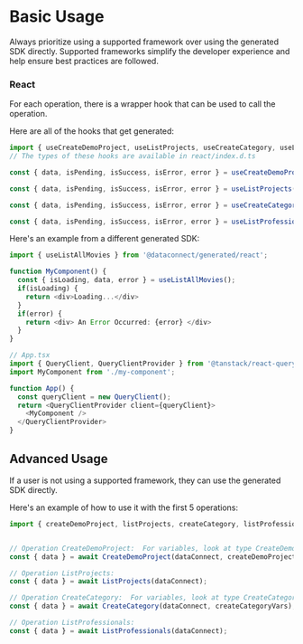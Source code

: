 # Basic Usage

Always prioritize using a supported framework over using the generated SDK
directly. Supported frameworks simplify the developer experience and help ensure
best practices are followed.




### React
For each operation, there is a wrapper hook that can be used to call the operation.

Here are all of the hooks that get generated:
```ts
import { useCreateDemoProject, useListProjects, useCreateCategory, useListProfessionals } from '@dataconnect/generated/react';
// The types of these hooks are available in react/index.d.ts

const { data, isPending, isSuccess, isError, error } = useCreateDemoProject(createDemoProjectVars);

const { data, isPending, isSuccess, isError, error } = useListProjects();

const { data, isPending, isSuccess, isError, error } = useCreateCategory(createCategoryVars);

const { data, isPending, isSuccess, isError, error } = useListProfessionals();

```

Here's an example from a different generated SDK:

```ts
import { useListAllMovies } from '@dataconnect/generated/react';

function MyComponent() {
  const { isLoading, data, error } = useListAllMovies();
  if(isLoading) {
    return <div>Loading...</div>
  }
  if(error) {
    return <div> An Error Occurred: {error} </div>
  }
}

// App.tsx
import { QueryClient, QueryClientProvider } from '@tanstack/react-query';
import MyComponent from './my-component';

function App() {
  const queryClient = new QueryClient();
  return <QueryClientProvider client={queryClient}>
    <MyComponent />
  </QueryClientProvider>
}
```



## Advanced Usage
If a user is not using a supported framework, they can use the generated SDK directly.

Here's an example of how to use it with the first 5 operations:

```js
import { createDemoProject, listProjects, createCategory, listProfessionals } from '@dataconnect/generated';


// Operation CreateDemoProject:  For variables, look at type CreateDemoProjectVars in ../index.d.ts
const { data } = await CreateDemoProject(dataConnect, createDemoProjectVars);

// Operation ListProjects: 
const { data } = await ListProjects(dataConnect);

// Operation CreateCategory:  For variables, look at type CreateCategoryVars in ../index.d.ts
const { data } = await CreateCategory(dataConnect, createCategoryVars);

// Operation ListProfessionals: 
const { data } = await ListProfessionals(dataConnect);


```